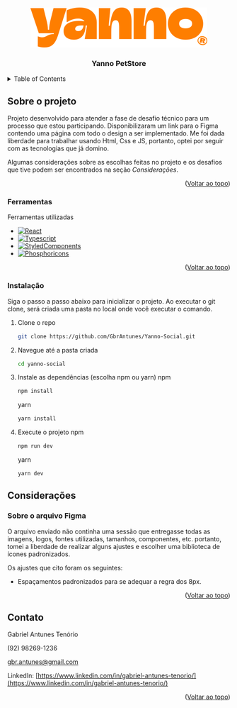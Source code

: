 <a name="readme-top"></a>

<br />
<div align="center">
  <a href="https://github.com/GbrAntunes/Yanno-Social">
    <img src="src/assets/Yanno.svg" alt="Logo">
  </a>

  <h3 align="center">Yanno PetStore</h3>
</div>

<details>
  <summary>Table of Contents</summary>
  <ol>
    <li>
      <a href="#sobre-o-projeto">Sobre o projeto</a>
      <ul>
        <li><a href="#ferramentas">Construído com</a></li>
        <li><a href="#instalação">Instalação</a></li>
      </ul>
    </li>
    <li><a href="#consideracoes">Considerações</a></li>
    <li><a href="#contato">Contato</a></li>
  </ol>
</details>

## Sobre o projeto

Projeto desenvolvido para atender a fase de desafio técnico para um processo que estou participando. Disponibilizaram um link para o Figma contendo uma página com todo o design a ser implementado. Me foi dada liberdade para trabalhar usando Html, Css e JS, portanto, optei por seguir com as tecnologias que já domino.

Algumas considerações sobre as escolhas feitas no projeto e os desafios que tive podem ser encontrados na seção *Considerações*.

<p align="right">(<a href="#readme-top">Voltar ao topo</a>)</p>

### Ferramentas

Ferramentas utilizadas

* [![React][React.js]][React-url]
* [![Typescript][Typescript.ts]][Typescript-url]
* [![StyledComponents][StyledComponents.sc]][StyledComponents-url]
* [![Phosphoricons][Phosphoricons.pi]][Phosphoricons-url]

<p align="right">(<a href="#readme-top">Voltar ao topo</a>)</p>

### Instalação

Siga o passo a passo abaixo para inicializar o projeto. Ao executar o git clone, será criada uma pasta no local onde você executar o comando.

1. Clone o repo
   ```sh
   git clone https://github.com/GbrAntunes/Yanno-Social.git
   ```
2. Navegue até a pasta criada
   ```sh
   cd yanno-social
   ```
3. Instale as dependências (escolha npm ou yarn)
   npm
   ```sh
   npm install
   ```

   yarn
   ```sh
   yarn install
   ```
4. Execute o projeto
   npm
   ```sh
   npm run dev
   ```

   yarn
   ```sh
   yarn dev
   ```
## Considerações

### Sobre o arquivo Figma

O arquivo enviado não continha uma sessão que entregasse todas as imagens, logos, fontes utilizadas, tamanhos, componentes, etc. portanto, tomei a liberdade de realizar alguns ajustes e escolher uma biblioteca de ícones padronizados.

Os ajustes que cito foram os seguintes:
- Espaçamentos padronizados para se adequar a regra dos 8px.

<p align="right">(<a href="#readme-top">Voltar ao topo</a>)</p>

## Contato

Gabriel Antunes Tenório

(92) 98269-1236

gbr.antunes@gmail.com

LinkedIn: [https://www.linkedin.com/in/gabriel-antunes-tenorio/](https://www.linkedin.com/in/gabriel-antunes-tenorio/)

<p align="right">(<a href="#readme-top">Voltar ao topo</a>)</p>

[React.js]: https://img.shields.io/badge/React-18.2.0-61DBFB?logo=react
[React-url]: https://reactjs.org/
[Typescript.ts]: https://img.shields.io/badge/Typescript-5.0.2-blue?logo=typescript
[Typescript-url]: https://www.typescriptlang.org/
[StyledComponents.sc]: https://img.shields.io/badge/Styled%20Components-6.0.7-lightcoral?logo=styled-components
[StyledComponents-url]: https://styled-components.com/
[Phosphoricons.pi]: https://img.shields.io/badge/Phosphor%20Icons-2.0.10-c4e456
[Phosphoricons-url]: https://phosphoricons.com/
